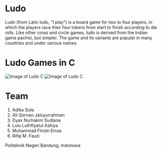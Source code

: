 # Ludo
Ludo (from Latin ludo, "I play") is a board game for two to four players, in which the players race their four tokens from start to finish according to die rolls. Like other cross and circle games, ludo is derived from the Indian game pachisi, but simpler. The game and its variants are popular in many countries and under various names.

# Ludo Games in C
![Image of Ludo C](http://puu.sh/puAHM/b208e8dd28.png)
![Image of Ludo C](http://puu.sh/puAHM/b208e8dd28.png)

# Team
1. Adika Suta
2. Ali Qornan Jaisyurrahman
3. Dyas Nurhakim Sudiana
4. Lulu Luthfiyatul Azkiya
5. Muhammad Firizki Emsa
6. Rifqi M. Fauzi

Politeknik Negeri Bandung, Indonesia
